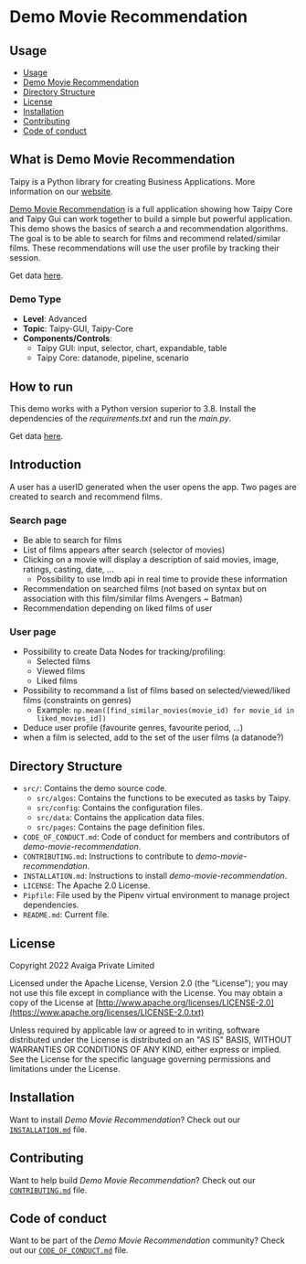 # Demo Movie Recommendation

## Usage
- [Usage](#usage)
- [Demo Movie Recommendation](#what-is-demo-movie-recommendation)
- [Directory Structure](#directory-structure)
- [License](#license)
- [Installation](#installation)
- [Contributing](#contributing)
- [Code of conduct](#code-of-conduct)

## What is Demo Movie Recommendation

Taipy is a Python library for creating Business Applications. More information on our
[website](https://www.taipy.io).

[Demo Movie Recommendation](https://github.com/Avaiga/demo-movie-recommendation) is a 
full application showing how Taipy Core and Taipy Gui can work together to build a simple 
but powerful application. This demo shows the basics of search a and recommendation 
algorithms. The goal is to be able to search for films and recommend related/similar films. 
These recommendations will use the user profile by tracking their session.

Get data [here](https://files.grouplens.org/datasets/movielens/ml-25m.zip).

### Demo Type
- **Level**: Advanced
- **Topic**: Taipy-GUI, Taipy-Core
- **Components/Controls**: 
  - Taipy GUI: input, selector, chart, expandable, table
  - Taipy Core: datanode, pipeline, scenario

## How to run

This demo works with a Python version superior to 3.8. Install the dependencies of the 
*requirements.txt* and run the *main.py*.

Get data [here](https://files.grouplens.org/datasets/movielens/ml-25m.zip).

## Introduction

A user has a userID generated when the user opens the app. Two pages are created to search and recommend films.

### Search page

- Be able to search for films
- List of films appears after search (selector of movies)
- Clicking on a movie will display a description of said movies, image, ratings, casting, date, ...
    - Possibility to use Imdb api in real time to provide these information
- Recommendation on searched films (not based on syntax but on association with 
  this film/similar films Avengers ~ Batman)
- Recommendation depending on liked films of user

### User page

- Possibility to create Data Nodes for tracking/profiling:
    - Selected films
    - Viewed films
    - Liked films
- Possibility to recommand a list of films based on selected/viewed/liked films (constraints on genres)
    - Example: `np.mean([find_similar_movies(movie_id) for movie_id in liked_movies_id])`
- Deduce user profile (favourite genres, favourite period, ...)
 - when a film is selected, add to the set of the user films (a datanode?)


## Directory Structure


- `src/`: Contains the demo source code.
  - `src/algos`: Contains the functions to be executed as tasks by Taipy.
  - `src/config`: Contains the configuration files.
  - `src/data`: Contains the application data files.
  - `src/pages`: Contains the page definition files.
- `CODE_OF_CONDUCT.md`: Code of conduct for members and contributors of _demo-movie-recommendation_.
- `CONTRIBUTING.md`: Instructions to contribute to _demo-movie-recommendation_.
- `INSTALLATION.md`: Instructions to install _demo-movie-recommendation_.
- `LICENSE`: The Apache 2.0 License.
- `Pipfile`: File used by the Pipenv virtual environment to manage project dependencies.
- `README.md`: Current file.

## License
Copyright 2022 Avaiga Private Limited

Licensed under the Apache License, Version 2.0 (the "License"); you may not use this file except in compliance with
the License. You may obtain a copy of the License at
[http://www.apache.org/licenses/LICENSE-2.0](https://www.apache.org/licenses/LICENSE-2.0.txt)

Unless required by applicable law or agreed to in writing, software distributed under the License is distributed on
an "AS IS" BASIS, WITHOUT WARRANTIES OR CONDITIONS OF ANY KIND, either express or implied. See the License for the
specific language governing permissions and limitations under the License.

## Installation

Want to install _Demo Movie Recommendation_? Check out our 
[`INSTALLATION.md`](INSTALLATION.md) file.

## Contributing

Want to help build _Demo Movie Recommendation_? Check out our 
[`CONTRIBUTING.md`](CONTRIBUTING.md) file.

## Code of conduct

Want to be part of the _Demo Movie Recommendation_ community? Check out our 
[`CODE_OF_CONDUCT.md`](CODE_OF_CONDUCT.md) file.
